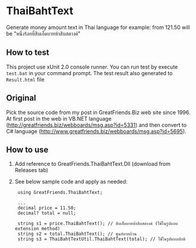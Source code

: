 # ThaiBahtText
Generate money amount text in Thai language for example: from 121.50 will be "หนึ่งร้อยยี่สิบเอ็ดบาทห้าสิบสตางค์"

## How to test
This project use xUnit 2.0 console runner. You can run test by execute `test.bat` in your command prompt. 
The test result also generated to `Result.html` file

## Original 
Pick the source code from my post in GreatFriends.Biz web site since 1996.
At first post in the web in VB.NET language (http://greatfriends.biz/webboards/msg.asp?id=5331)
and then convert to C# language (http://www.greatfriends.biz/webboards/msg.asp?id=5695).

## How to use
1. Add reference to GreatFriends.ThaiBahtText.Dll (download from Releases tab)
2. See below sample code and apply as needed:

		using GreatFriends.ThaiBahtText;
		
		...
		decimal price = 11.50;
		decimal? total = null;
		
		string s1 = price.ThaiBahtText(); // สิบเอ็ดบาทห้าสิบสตางค์ (ใช้ในรูปแบบ extension method)
		string s2 = total.ThaiBahtText(); // ศูนย์บาทถ้วน
		string s3 = ThaiBahtTextUtil.ThaiBahtText(total); // ใช้ในรูปแบบปกติ
